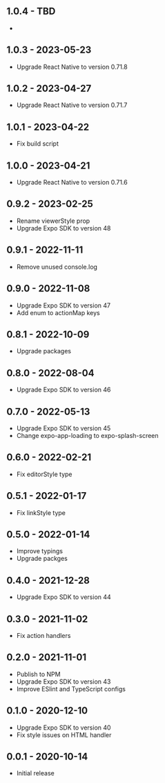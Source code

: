 ## 1.0.4 - TBD

*

## 1.0.3 - 2023-05-23

* Upgrade React Native to version 0.71.8

## 1.0.2 - 2023-04-27

* Upgrade React Native to version 0.71.7

## 1.0.1 - 2023-04-22

* Fix build script

## 1.0.0 - 2023-04-21

* Upgrade React Native to version 0.71.6

## 0.9.2 - 2023-02-25

* Rename viewerStyle prop
* Upgrade Expo SDK to version 48

## 0.9.1 - 2022-11-11

* Remove unused console.log

## 0.9.0 - 2022-11-08

* Upgrade Expo SDK to version 47
* Add enum to actionMap keys

## 0.8.1 - 2022-10-09

* Upgrade packages

## 0.8.0 - 2022-08-04

* Upgrade Expo SDK to version 46

## 0.7.0 - 2022-05-13

* Upgrade Expo SDK to version 45
* Change expo-app-loading to expo-splash-screen

## 0.6.0 - 2022-02-21

* Fix editorStyle type

## 0.5.1 - 2022-01-17

* Fix linkStyle type

## 0.5.0 - 2022-01-14

* Improve typings
* Upgrade packges

## 0.4.0 - 2021-12-28

* Upgrade Expo SDK to version 44

## 0.3.0 - 2021-11-02

* Fix action handlers

## 0.2.0 - 2021-11-01

* Publish to NPM
* Upgrade Expo SDK to version 43
* Improve ESlint and TypeScript configs

## 0.1.0 - 2020-12-10

* Upgrade Expo SDK to version 40
* Fix style issues on HTML handler

## 0.0.1 - 2020-10-14

* Initial release
